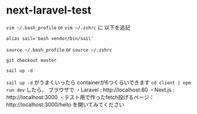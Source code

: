 # next-laravel-test

`vim ~/.bash_profile` or `vim ~/.zshrc` に 以下を追記

`alias sail='bash vendor/bin/sail'`

`source ~/.bash_profile` or `source ~/.zshrc`

`git checkout master`

`sail up -d`


`sail up -d` がうまくいったら containerが6つくらいできます
`cd client | npm run dev`  したら、
ブラウザで
・Laravel :  http://localhost:80
・Next.js : http://localhost:3000
・テスト用で作ったfetch投げるページ：http://localhost:3000/hello
を開いてみてください
